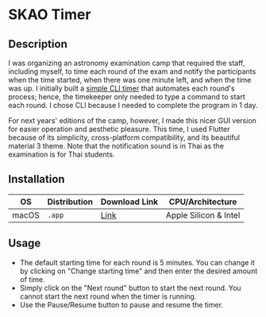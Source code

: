 # SKAO Timer

## Description
I was organizing an astronomy examination camp that required the staff, including
myself, to time each round of the exam and notify the participants when the time started,
when there was one minute left, and when the time was up. I initially built a
[simple CLI timer](https://github.com/polya2005/SKAO-timer)
that automates each round's process; hence, the timekeeper only needed to type a command to start
each round. I chose CLI because I needed to complete the program in 1 day.

For next years' editions of the camp, however, I made this nicer GUI version
for easier operation and aesthetic pleasure. This time, I used Flutter because of its
simplicity, cross-platform compatibility, and its beautiful material 3 theme. Note that the
notification sound is in Thai as the examination is for Thai students.

## Installation

|OS|Distribution|Download Link|CPU/Architecture|
|---|---|---|---|
|macOS|`.app`|[Link](https://github.com/polya2005/SKAO-timer-GUI/releases/download/v1.0.0/skao_timer_gui.app.zip)|Apple Silicon & Intel|

## Usage
- The default starting time for each round is 5 minutes. You can change it by clicking on
  "Change starting time" and then enter the desired amount of time.
- Simply click on the "Next round" button to start the next round. You cannot start the next
  round when the timer is running.
- Use the Pause/Resume button to pause and resume the timer.

